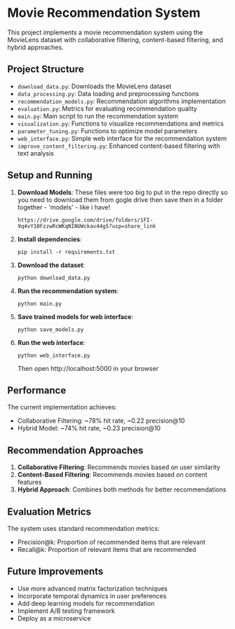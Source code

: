 # Movie Recommendation System

This project implements a movie recommendation system using the MovieLens dataset with collaborative filtering, content-based filtering, and hybrid approaches.

## Project Structure

- `download_data.py`: Downloads the MovieLens dataset
- `data_processing.py`: Data loading and preprocessing functions
- `recommendation_models.py`: Recommendation algorithms implementation
- `evaluation.py`: Metrics for evaluating recommendation quality
- `main.py`: Main script to run the recommendation system
- `visualization.py`: Functions to visualize recommendations and metrics
- `parameter_tuning.py`: Functions to optimize model parameters
- `web_interface.py`: Simple web interface for the recommendation system
- `improve_content_filtering.py`: Enhanced content-based filtering with text analysis

## Setup and Running

1. **Download Models**:
   These files were too big to put in the repo directly so you need to download them from gogle drive then save then in a folder together - 'models' - like i have!
   ```
   https://drive.google.com/drive/folders/1FI-9q4vY10FzzwRcWKqNINUWckav44g5?usp=share_link
   ```

2. **Install dependencies**:
   ```
   pip install -r requirements.txt
   ```

3. **Download the dataset**:
   ```
   python download_data.py
   ```

4. **Run the recommendation system**:
   ```
   python main.py
   ```

5. **Save trained models for web interface**:
   ```
   python save_models.py
   ```

6. **Run the web interface**:
   ```
   python web_interface.py
   ```
   Then open http://localhost:5000 in your browser

## Performance

The current implementation achieves:
- Collaborative Filtering: ~78% hit rate, ~0.22 precision@10
- Hybrid Model: ~74% hit rate, ~0.23 precision@10

## Recommendation Approaches

1. **Collaborative Filtering**: Recommends movies based on user similarity
2. **Content-Based Filtering**: Recommends movies based on content features
3. **Hybrid Approach**: Combines both methods for better recommendations

## Evaluation Metrics

The system uses standard recommendation metrics:
- Precision@k: Proportion of recommended items that are relevant
- Recall@k: Proportion of relevant items that are recommended

## Future Improvements

- Use more advanced matrix factorization techniques
- Incorporate temporal dynamics in user preferences
- Add deep learning models for recommendation
- Implement A/B testing framework
- Deploy as a microservice
